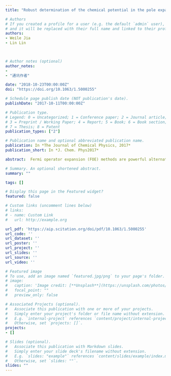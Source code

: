 ```yaml
---
title: "Robust determination of the chemical potential in the pole expansion and selected inversion method for solving Kohn-Sham density functional theory"

# Authors
# If you created a profile for a user (e.g. the default `admin` user), write the username (folder name) here 
# and it will be replaced with their full name and linked to their profile.
authors:
- Weile Jia    
- Lin Lin


 
# Author notes (optional)
author_notes:
- 
- "通讯作者"

date: "2018-10-23T00:00:00Z"
doi: "https://doi.org/10.1063/1.5000255"

# Schedule page publish date (NOT publication's date).
publishDate: "2017-10-11T00:00:00Z"

# Publication type.
# Legend: 0 = Uncategorized; 1 = Conference paper; 2 = Journal article;
# 3 = Preprint / Working Paper; 4 = Report; 5 = Book; 6 = Book section;
# 7 = Thesis; 8 = Patent
publication_types: ["2"]

# Publication name and optional abbreviated publication name.
publication: In *The Journal of Chemical Physics, 2017*
publication_short: In *J. Chem. Phys2017*

abstract:  Fermi operator expansion (FOE) methods are powerful alternatives to diagonalization type methods for solving Kohn-Sham density functional theory (KSDFT). One example is the pole expansion and selected inversion (PEXSI) method, which approximates the Fermi operator by rational matrix functions and reduces the computational complexity to at most quadratic scaling for solving KSDFT. Unlike diagonalization type methods, the chemical potential often cannot be directly read off from the result of a single step of evaluation of the Fermi operator. Hence multiple evaluations are needed to be sequentially performed to compute the chemical potential to ensure the correct number of electrons within a given tolerance. This hinders the performance of FOE methods in practice. In this paper, we develop an efficient and robust strategy to determine the chemical potential in the context of the PEXSI method. The main idea of the new method is not to find the exact chemical potential at each self-consistent-field (SCF) iteration but to dynamically and rigorously update the upper and lower bounds for the true chemical potential, so that the chemical potential reaches its convergence along the SCF iteration. Instead of evaluating the Fermi operator for multiple times sequentially, our method uses a two-level strategy that evaluates the Fermi operators in parallel. In the regime of full parallelization, the wall clock time of each SCF iteration is always close to the time for one single evaluation of the Fermi operator, even when the initial guess is far away from the converged solution. We demonstrate the effectiveness of the new method using examples with metallic and insulating characters, as well as results from ab initio molecular dynamics.

# Summary. An optional shortened abstract.
summary: ""

tags: []

# Display this page in the Featured widget?
featured: false

# Custom links (uncomment lines below)
# links:
# - name: Custom Link
#   url: http://example.org

url_pdf: 'https://aip.scitation.org/doi/pdf/10.1063/1.5000255'
url_code: ''
url_dataset: ''
url_poster: ''
url_project: ''
url_slides: ''
url_source: ''
url_video: ''

# Featured image
# To use, add an image named `featured.jpg/png` to your page's folder. 
# image:
#   caption: 'Image credit: [**Unsplash**](https://unsplash.com/photos/pLCdAaMFLTE)'
#   focal_point: ""
#   preview_only: false

# Associated Projects (optional).
#   Associate this publication with one or more of your projects.
#   Simply enter your project's folder or file name without extension.
#   E.g. `internal-project` references `content/project/internal-project/index.md`.
#   Otherwise, set `projects: []`.
projects:
- []

# Slides (optional).
#   Associate this publication with Markdown slides.
#   Simply enter your slide deck's filename without extension.
#   E.g. `slides: "example"` references `content/slides/example/index.md`.
#   Otherwise, set `slides: ""`.
slides: ""
---
```



